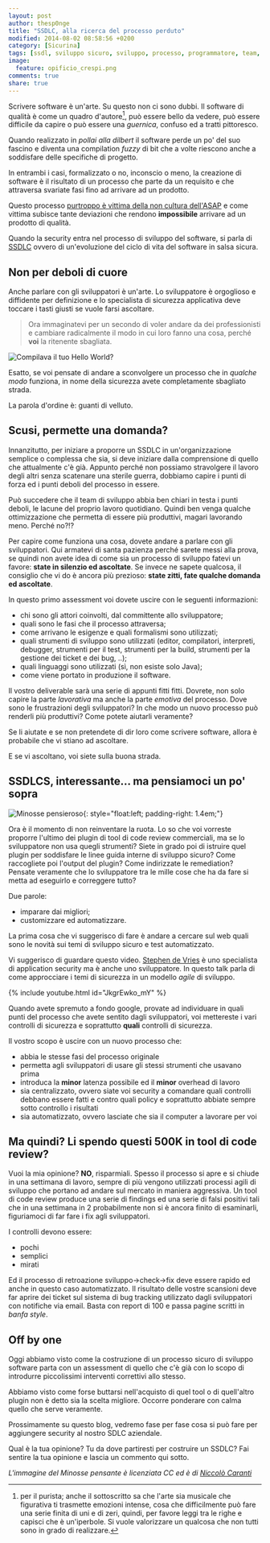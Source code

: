 ```yaml
---
layout: post
author: thesp0nge
title: "SSDLC, alla ricerca del processo perduto"
modified: 2014-08-02 08:58:56 +0200
category: [Sicurina]
tags: [ssdl, sviluppo sicuro, sviluppo, processo, programmatore, team, interviste, codice sicuro]
image:
  feature: opificio_crespi.png
comments: true
share: true
---
```


Scrivere software è un'arte. Su questo non ci sono dubbi. Il software di
qualità è come un quadro d'autore[^1], può essere bello da vedere, può essere
difficile da capire o può essere una _guernica_, confuso ed a tratti
pittoresco.

Quando realizzato in _pollai alla dilbert_ il software perde un po' del suo
fascino e diventa una compilation _fuzzy_ di bit che a volte riescono anche a
soddisfare delle specifiche di progetto.

In entrambi i casi, formalizzato o no, inconscio o meno, la creazione di
software è il risultato di un processo che parte da un requisito e che
attraversa svariate fasi fino ad arrivare ad un prodotto.

Questo processo [purtroppo è vittima della non cultura
dell'ASAP](https://codiceinsicuro.it/blog/la-non-cultura-dellasap/) e come
vittima subisce tante deviazioni che rendono **impossibile** arrivare ad un
prodotto di qualità.

Quando la security entra nel processo di sviluppo del software, si parla di
[SSDLC](http://www.tripwire.com/state-of-security/security-data-protection/want-ssdlc-security-wont-just-happen/)
ovvero di un'evoluzione del ciclo di vita del software in salsa sicura.

## Non per deboli di cuore

Anche parlare con gli sviluppatori è un'arte. Lo sviluppatore è orgoglioso e
diffidente per definizione e lo specialista di sicurezza applicativa deve
toccare i tasti giusti se vuole farsi ascoltare.

> Ora immaginatevi per un secondo di voler andare da dei professionisti e
> cambiare radicalmente il modo in cui loro fanno una cosa, perché **voi** la
> ritenente sbagliata.

![Compilava il tuo Hello World?]({{site.url}}/assets/images/willy_wonka_ssdlc.jpg)

Esatto, se voi pensate di andare a sconvolgere un processo che in _qualche
modo_ funziona, in nome della sicurezza avete completamente sbagliato strada.

La parola d'ordine è: guanti di velluto.

## Scusi, permette una domanda?

Innanzitutto, per iniziare a proporre un SSDLC in un'organizzazione semplice o
complessa che sia, si deve iniziare dalla comprensione di quello che
attualmente c'è già. Appunto perché non possiamo stravolgere il lavoro degli
altri senza scatenare una sterile guerra, dobbiamo capire i punti di forza ed i
punti deboli del processo in essere.

Può succedere che il team di sviluppo abbia ben chiari in testa i punti deboli,
le lacune del proprio lavoro quotidiano. Quindi ben venga qualche
ottimizzazione che permetta di essere più produttivi, magari lavorando meno.
Perché no?!?

Per capire come funziona una cosa, dovete andare a parlare con gli
sviluppatori. Qui armatevi di santa pazienza perché sarete messi alla prova, se
quindi non avete idea di come sia un processo di sviluppo fatevi un favore:
**state in silenzio ed ascoltate**. Se invece ne sapete qualcosa, il consiglio
che vi do è ancora più prezioso: **state zitti, fate qualche domanda ed
ascoltate**.

In questo primo assessment voi dovete uscire con le seguenti informazioni:

* chi sono gli attori coinvolti, dal committente allo sviluppatore;
* quali sono le fasi che il processo attraversa;
* come arrivano le esigenze e quali formalismi sono utilizzati;
* quali strumenti di sviluppo sono utilizzati (editor, compilatori, interpreti,
  debugger, strumenti per il test, strumenti per la build, strumenti per la
  gestione dei ticket e dei bug, ..);
* quali linguaggi sono utilizzati (sì, non esiste solo Java);
* come viene portato in produzione il software.

Il vostro deliverable sarà una serie di appunti fitti fitti. Dovrete, non solo
capire la parte _lavorativa_ ma anche la parte _emotiva_ del processo. Dove
sono le frustrazioni degli sviluppatori? In che modo un nuovo processo può
renderli più produttivi? Come potete aiutarli veramente?

Se li aiutate e se non pretendete di dir loro come scrivere software, allora è
probabile che vi stiano ad ascoltare.

E se vi ascoltano, voi siete sulla buona strada.

## SSDLCS, interessante... ma pensiamoci un po' sopra

![Minosse pensieroso]({{site.url}}/images/pensoso.png){: style="float:left; padding-right: 1.4em;"}

Ora è il momento di non reinventare la ruota. Lo so che voi vorreste proporre
l'ultimo dei plugin di tool di code review commerciali, ma se lo sviluppatore
non usa quegli strumenti? Siete in grado poi di istruire quel plugin per
soddisfare le linee guida interne di sviluppo sicuro? Come raccogliete poi
l'output del plugin? Come indirizzate le remediation? Pensate veramente che lo
sviluppatore tra le mille cose che ha da fare si metta ad eseguirlo e
correggere tutto?

Due parole:

* imparare dai migliori;
* customizzare ed automatizzare.

La prima cosa che vi suggerisco di fare è andare a cercare sul web quali sono
le novità sui temi di sviluppo sicuro e test automatizzato.

Vi suggerisco di guardare questo video. [Stephen de Vries](http://twitter.com/stephendv) è uno specialista
di application security ma è anche uno sviluppatore. In questo talk parla di
come approcciare i temi di sicurezza in un modello _agile_ di sviluppo.

{% include youtube.html id="JkgrEwko_mY" %}

Quando avete spremuto a fondo google, provate ad individuare in quali punti del
processo che avete sentito dagli sviluppatori, voi mettereste i vari controlli
di sicurezza e soprattutto **quali** controlli di sicurezza.

Il vostro scopo è uscire con un nuovo processo che:

* abbia le stesse fasi del processo originale
* permetta agli sviluppatori di usare gli stessi strumenti che usavano prima
* introduca la **minor** latenza possibile ed il **minor** overhead di lavoro
* sia centralizzato, ovvero siate voi security a comandare quali controlli
  debbano essere fatti e contro quali policy e soprattutto abbiate sempre sotto
  controllo i risultati
* sia automatizzato, ovvero lasciate che sia il computer a lavorare per voi

## Ma quindi? Li spendo questi 500K in tool di code review?

Vuoi la mia opinione? **NO**, risparmiali. Spesso il processo si apre e si
chiude in una settimana di lavoro, sempre di più vengono utilizzati processi
agili di sviluppo che portano ad andare sul mercato in maniera aggressiva. Un
tool di code review produce una serie di findings ed una serie di falsi
positivi tali che in una settimana in 2 probabilmente non si è ancora finito di
esaminarli, figuriamoci di far fare i fix agli sviluppatori.

I controlli devono essere:

* pochi
* semplici
* mirati

Ed il processo di retroazione sviluppo->check->fix deve essere rapido ed anche
in questo caso automatizzato. Il risultato delle vostre scansioni deve far
aprire dei ticket sul sistema di bug tracking utilizzato dagli sviluppatori con
notifiche via email. Basta con report di 100 e passa pagine scritti in _banfa
style_.

## Off by one

Oggi abbiamo visto come la costruzione di un processo sicuro di sviluppo
software parta con un assessment di quello che c'è già con lo scopo di
introdurre piccolissimi interventi correttivi allo stesso.

Abbiamo visto come forse buttarsi nell'acquisto di quel tool o di quell'altro
plugin non è detto sia la scelta migliore. Occorre ponderare con calma quello
che serve veramente.

Prossimamente su questo blog, vedremo fase per fase cosa si può fare per
aggiungere security al nostro SDLC aziendale.

Qual è la tua opinione? Tu da dove partiresti per costruire un SSDLC? Fai
sentire la tua opinione e lascia un commento qui sotto.

_L'immagine del Minosse pensante è licenziata CC ed è di [Niccolò
Caranti](https://www.flickr.com/photos/ncaranti/)_

[^1]: per il purista; anche il sottoscritto sa che l'arte sia musicale che
      figurativa ti trasmette emozioni intense, cosa che difficilmente può fare
      una serie finita di uni e di zeri, quindi, per favore leggi tra le righe
      e capisci che è un'iperbole. Si vuole valorizzare un qualcosa che non
      tutti sono in grado di realizzare.
